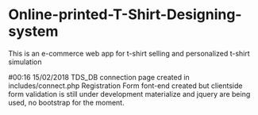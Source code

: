 # Online-printed-T-Shirt-Designing-system
This is an e-commerce web app for t-shirt selling and personalized t-shirt  simulation

#00:16 15/02/2018
TDS_DB connection page created in includes/connect.php
Registration Form font-end created but clientside form validation is still under development
materialize and jquery are being used,  no bootstrap for the moment.
